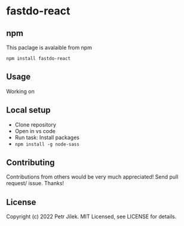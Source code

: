 # fastdo-react

## npm

This paclage is avalaible from npm 

```
npm install fastdo-react
```

## Usage 

Working on

## Local setup
- Clone repository
- Open in vs code
- Run task: Install packages
- ```npm install -g node-sass```

## Contributing

Contributions from others would be very much appreciated! Send pull request/ issue. Thanks!

## License

Copyright (c) 2022 Petr Jílek. MIT Licensed, see LICENSE for details.
